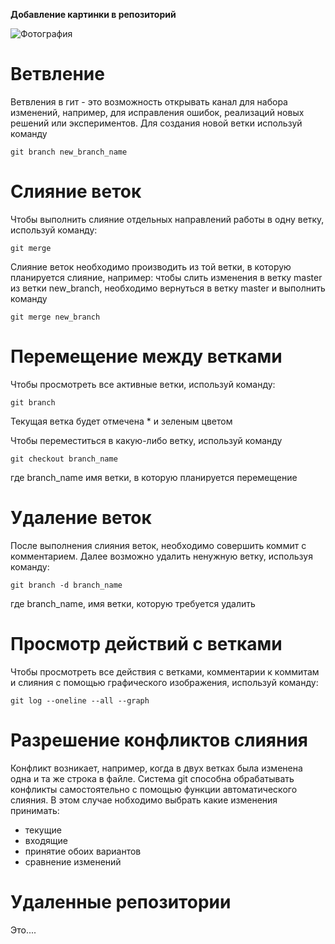 **Добавление картинки в репозиторий**

![Фотография](cat_walks.jpg)

# Ветвление

Ветвления в гит - это возможность открывать канал для набора изменений, например, для исправления ошибок, реализаций новых решений или экспериментов. Для создания новой ветки используй команду 

    git branch new_branch_name
    
# Слияние веток

Чтобы выполнить слияние отдельных направлений работы в одну ветку, используй команду:

    git merge

Слияние веток необходимо производить из той ветки, в которую планируется слияние, например: чтобы слить изменения в ветку master из ветки new_branch, необходимо вернуться в ветку master и выполнить команду 

    git merge new_branch

# Перемещение между ветками 

Чтобы просмотреть все активные ветки, используй команду:

    git branch

Текущая ветка будет отмечена * и зеленым цветом 

Чтобы переместиться в какую-либо ветку, используй команду

    git checkout branch_name 

где branch_name имя ветки, в которую планируется перемещение

# Удаление веток

После выполнения слияния веток, необходимо совершить коммит с комментарием. Далее возможно удалить ненужную ветку, используя команду:

    git branch -d branch_name

где branch_name, имя ветки, которую требуется удалить

# Просмотр действий с ветками

Чтобы просмотреть все действия с ветками, комментарии к коммитам и слияния с помощью графического изображения, используй команду: 

    git log --oneline --all --graph

# Разрешение конфликтов слияния

Конфликт возникает, например, когда в двух ветках была изменена одна и та же строка в файле. Система git способна обрабатывать конфликты самостоятельно с помощью функции автоматического слияния. В этом случае нобходимо выбрать какие изменения принимать:

* текущие
* входящие 
* принятие обоих вариантов
* сравнение изменений

# Удаленные репозитории 

Это....